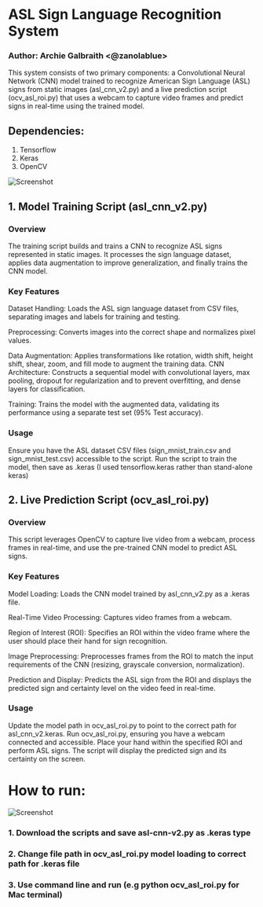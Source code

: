 # ASL Sign Language Recognition System
### Author: Archie Galbraith <@zanolablue>
This system consists of two primary components: a Convolutional Neural Network (CNN) model trained to recognize American Sign Language (ASL) signs from static images (asl_cnn_v2.py) and a live prediction script (ocv_asl_roi.py) that uses a webcam to capture video frames and predict signs in real-time using the trained model.

## Dependencies:
 1. Tensorflow
 2. Keras
 3. OpenCV

![Screenshot](Screenshot1.png)

## 1. Model Training Script (asl_cnn_v2.py)
### Overview
The training script builds and trains a CNN to recognize ASL signs represented in static images. It processes the sign language dataset, applies data augmentation to improve generalization, and finally trains the CNN model.

### Key Features
Dataset Handling: Loads the ASL sign language dataset from CSV files, separating images and labels for training and testing.

Preprocessing: Converts images into the correct shape and normalizes pixel values.

Data Augmentation: Applies transformations like rotation, width shift, height shift, shear, zoom, and fill mode to augment the training data.
CNN Architecture: Constructs a sequential model with convolutional layers, max pooling, dropout for regularization and to prevent overfitting, and dense layers for classification.

Training: Trains the model with the augmented data, validating its performance using a separate test set (95% Test accuracy).

### Usage
Ensure you have the ASL dataset CSV files (sign_mnist_train.csv and sign_mnist_test.csv) accessible to the script. Run the script to train the model, then save as .keras (I used tensorflow.keras rather than stand-alone keras)

## 2. Live Prediction Script (ocv_asl_roi.py)
### Overview
This script leverages OpenCV to capture live video from a webcam, process frames in real-time, and use the pre-trained CNN model to predict ASL signs.

### Key Features
Model Loading: Loads the CNN model trained by asl_cnn_v2.py as a .keras file.

Real-Time Video Processing: Captures video frames from a webcam.

Region of Interest (ROI): Specifies an ROI within the video frame where the user should place their hand for sign recognition.

Image Preprocessing: Preprocesses frames from the ROI to match the input requirements of the CNN (resizing, grayscale conversion, normalization).

Prediction and Display: Predicts the ASL sign from the ROI and displays the predicted sign and certainty level on the video feed in real-time.

### Usage
Update the model path in ocv_asl_roi.py to point to the correct path for asl_cnn_v2.keras.
Run ocv_asl_roi.py, ensuring you have a webcam connected and accessible.
Place your hand within the specified ROI and perform ASL signs. The script will display the predicted sign and its certainty on the screen.


# How to run:
![Screenshot](Screenshot2.png)

### 1. Download the scripts and save asl-cnn-v2.py as .keras type
### 2. Change file path in ocv_asl_roi.py model loading to correct path for .keras file
### 3. Use command line and run (e.g python ocv_asl_roi.py for Mac terminal)

